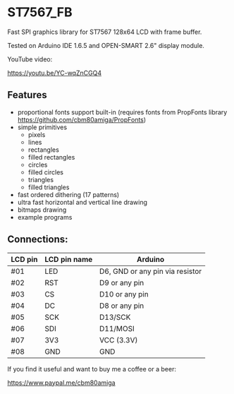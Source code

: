 # ST7567_FB
Fast SPI graphics library for ST7567 128x64 LCD with frame buffer.

Tested on Arduino IDE 1.6.5 and OPEN-SMART 2.6" display module.

YouTube video:

https://youtu.be/YC-wqZnCGQ4

## Features

- proportional fonts support built-in (requires fonts from PropFonts library https://github.com/cbm80amiga/PropFonts)
- simple primitives
  - pixels
  - lines
  - rectangles
  - filled rectangles
  - circles
  - filled circles
  - triangles
  - filled triangles
- fast ordered dithering (17 patterns)
- ultra fast horizontal and vertical line drawing
- bitmaps drawing
- example programs

## Connections:

|LCD pin|LCD pin name|Arduino|
|--|--|--|
 |#01| LED| D6, GND or any pin via resistor|
 |#02| RST| D9 or any pin|
 |#03| CS | D10 or any pin|
 |#04| DC | D8 or any pin|
 |#05| SCK| D13/SCK|
 |#06| SDI| D11/MOSI|
 |#07| 3V3| VCC (3.3V)|
 |#08| GND| GND|
 
If you find it useful and want to buy me a coffee or a beer:

https://www.paypal.me/cbm80amiga

